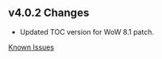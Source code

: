 ## v4.0.2 Changes

* Updated TOC version for WoW 8.1 patch.

[Known Issues](http://support.tradeskillmaster.com/display/KB/TSM4+Currently+Known+Issues)
